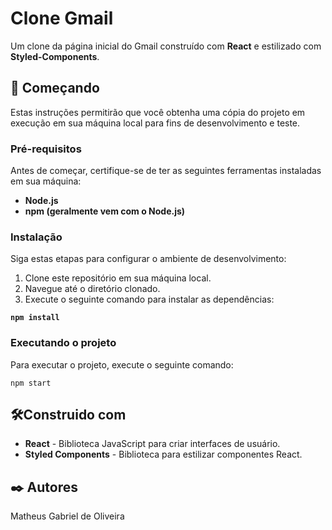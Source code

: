 # Clone Gmail

Um clone da página inicial do Gmail construído com **React** e estilizado com **Styled-Components**.

## 🚀 Começando

Estas instruções permitirão que você obtenha uma cópia do projeto em execução em sua máquina local para fins de desenvolvimento e teste.

### Pré-requisitos

Antes de começar, certifique-se de ter as seguintes ferramentas instaladas em sua máquina:

- **Node.js**
- **npm (geralmente vem com o Node.js)**

### Instalação

Siga estas etapas para configurar o ambiente de desenvolvimento:

1. Clone este repositório em sua máquina local.
2. Navegue até o diretório clonado.
3. Execute o seguinte comando para instalar as dependências:
 
  **``npm install``** 

### Executando o projeto

Para executar o projeto, execute o seguinte comando:

    npm start
    
## 🛠️Construido com

* **React** - Biblioteca JavaScript para criar interfaces de usuário.
* **Styled Components** - Biblioteca para estilizar componentes React.

## ✒️ Autores

 Matheus Gabriel de Oliveira 


